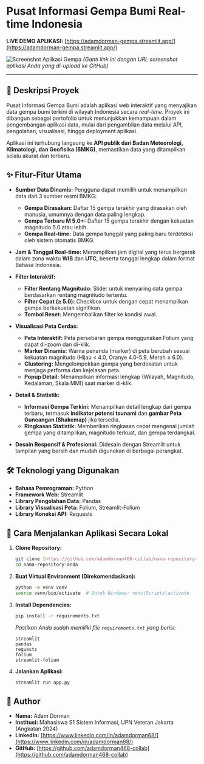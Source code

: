 # Pusat Informasi Gempa Bumi Real-time Indonesia

**LIVE DEMO APLIKASI:** [https://adamdorman-gempa.streamlit.app/](https://adamdorman-gempa.streamlit.app/)

![Screenshot Aplikasi Gempa](link_ke_screenshot_aplikasi_anda.jpg)
*(Ganti link ini dengan URL screenshot aplikasi Anda yang di-upload ke GitHub)*

---

## 📖 Deskripsi Proyek

Pusat Informasi Gempa Bumi adalah aplikasi web interaktif yang menyajikan data gempa bumi terkini di wilayah Indonesia secara *real-time*. Proyek ini dibangun sebagai portofolio untuk menunjukkan kemampuan dalam pengembangan aplikasi data, mulai dari pengambilan data melalui API, pengolahan, visualisasi, hingga deployment aplikasi.

Aplikasi ini terhubung langsung ke **API publik dari Badan Meteorologi, Klimatologi, dan Geofisika (BMKG)**, memastikan data yang ditampilkan selalu akurat dan terbaru.

## ✨ Fitur-Fitur Utama

- **Sumber Data Dinamis:** Pengguna dapat memilih untuk menampilkan data dari 3 sumber resmi BMKG:
  - **Gempa Dirasakan:** Daftar 15 gempa terakhir yang dirasakan oleh manusia, umumnya dengan data paling lengkap.
  - **Gempa Terbaru M 5.0+:** Daftar 15 gempa terakhir dengan kekuatan magnitudo 5.0 atau lebih.
  - **Gempa Real-time:** Data gempa tunggal yang paling baru terdeteksi oleh sistem otomatis BMKG.

- **Jam & Tanggal Real-time:** Menampilkan jam digital yang terus bergerak dalam zona waktu **WIB** dan **UTC**, beserta tanggal lengkap dalam format Bahasa Indonesia.

- **Filter Interaktif:**
  - **Filter Rentang Magnitudo:** Slider untuk menyaring data gempa berdasarkan rentang magnitudo tertentu.
  - **Filter Cepat (≥ 5.0):** Checkbox untuk dengan cepat menampilkan gempa berkekuatan signifikan.
  - **Tombol Reset:** Mengembalikan filter ke kondisi awal.

- **Visualisasi Peta Cerdas:**
  - **Peta Interaktif:** Peta persebaran gempa menggunakan Folium yang dapat di-zoom dan di-klik.
  - **Marker Dinamis:** Warna penanda (marker) di peta berubah sesuai kekuatan magnitudo (Hijau < 4.0, Oranye 4.0-5.9, Merah ≥ 6.0).
  - **Clustering:** Mengelompokkan gempa yang berdekatan untuk menjaga performa dan kejelasan peta.
  - **Popup Detail:** Menampilkan informasi lengkap (Wilayah, Magnitudo, Kedalaman, Skala MMI) saat marker di-klik.

- **Detail & Statistik:**
  - **Informasi Gempa Terkini:** Menampilkan detail lengkap dari gempa terbaru, termasuk **indikator potensi tsunami** dan **gambar Peta Guncangan (Shakemap)** jika tersedia.
  - **Ringkasan Statistik:** Memberikan ringkasan cepat mengenai jumlah gempa yang ditampilkan, magnitudo terkuat, dan gempa terdangkal.

- **Desain Responsif & Profesional:** Didesain dengan Streamlit untuk tampilan yang bersih dan mudah digunakan di berbagai perangkat.

## 🛠️ Teknologi yang Digunakan

- **Bahasa Pemrograman:** Python
- **Framework Web:** Streamlit
- **Library Pengolahan Data:** Pandas
- **Library Visualisasi Peta:** Folium, Streamlit-Folium
- **Library Koneksi API:** Requests

## 🚀 Cara Menjalankan Aplikasi Secara Lokal

1.  **Clone Repository:**
    ```bash
    git clone [https://github.com/adamdorman468-collab/nama-repository-anda.git](https://github.com/adamdorman468-collab/nama-repository-anda.git)
    cd nama-repository-anda
    ```

2.  **Buat Virtual Environment (Direkomendasikan):**
    ```bash
    python -m venv venv
    source venv/bin/activate  # Untuk Windows: venv\Scripts\activate
    ```

3.  **Install Dependencies:**
    ```bash
    pip install -r requirements.txt
    ```
    *Pastikan Anda sudah memiliki file `requirements.txt` yang berisi:*
    ```
    streamlit
    pandas
    requests
    folium
    streamlit-folium
    ```

4.  **Jalankan Aplikasi:**
    ```bash
    streamlit run app.py
    ```

## 👤 Author

- **Nama:** Adam Dorman
- **Institusi:** Mahasiswa S1 Sistem Informasi, UPN Veteran Jakarta (Angkatan 2024)
- **LinkedIn:** [https://www.linkedin.com/in/adamdorman68/](https://www.linkedin.com/in/adamdorman68/)
- **GitHub:** [https://github.com/adamdorman468-collab](https://github.com/adamdorman468-collab)
